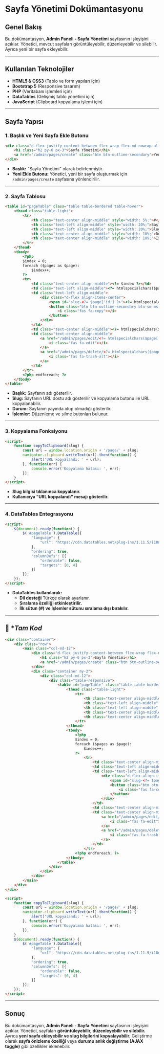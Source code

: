# Sayfa Yönetimi Dokümantasyonu

## Genel Bakış

Bu dokümantasyon, **Admin Paneli - Sayfa Yönetimi** sayfasının işleyişini açıklar. Yönetici, mevcut sayfaları görüntüleyebilir, düzenleyebilir ve silebilir. Ayrıca yeni bir sayfa ekleyebilir.

---

## Kullanılan Teknolojiler
- **HTML5 & CSS3** (Tablo ve form yapıları için)
- **Bootstrap 5** (Responsive tasarım)
- **PHP** (Veritabanı işlemleri için)
- **DataTables** (Gelişmiş tablo yönetimi için)
- **JavaScript** (Clipboard kopyalama işlemi için)

---

## Sayfa Yapısı

### **1. Başlık ve Yeni Sayfa Ekle Butonu**
```html
<div class="d-flex justify-content-between flex-wrap flex-md-nowrap align-items-center pt-3 pb-2 mb-3 border-bottom">
    <h1 class="h2 py-0 px-3">Sayfa Yönetimi</h1>
    <a href="/admin/pages/create" class="btn btn-outline-secondary">Yeni Ekle</a>
</div>
```
- **Başlık:** "Sayfa Yönetimi" olarak belirlenmiştir.
- **Yeni Ekle Butonu:** Yönetici, yeni bir sayfa oluşturmak için `/admin/pages/create` sayfasına yönlendirilir.

---

### **2. Sayfa Tablosu**
```html
<table id="pageTable" class="table table-bordered table-hover">
    <thead class="table-light">
        <tr>
            <th class="text-center align-middle" style="width: 5%;">#</th>
            <th class="text-left align-middle" style="width: 20%;">Başlık</th>
            <th class="text-left align-middle" style="width: 20%;">Slug</th>
            <th class="text-center align-middle" style="width: 10%;">Durum</th>
            <th class="text-center align-middle" style="width: 10%;">İşlemler</th>
        </tr>
    </thead>
    <tbody>
        <?php
        $index = 0;
        foreach ($pages as $page):
            $index++;
        ?>
        <tr>
            <td class="text-center align-middle"><?= $index ?></td>
            <td class="text-left align-middle"><?= htmlspecialchars($page['title']) ?></td>
            <td class="text-left align-middle">
                <div class="d-flex align-items-center">
                    <span id="slug-<?= $page['id'] ?>"><?= htmlspecialchars($page['slug']) ?></span>
                    <button class="btn btn-outline-secondary btn-sm ms-2" onclick="copyToClipboard('<?= htmlspecialchars($page['slug']) ?>')">
                        <i class="fas fa-copy"></i>
                    </button>
                </div>
            </td>
            <td class="text-center align-middle"><?= htmlspecialchars($page['status']) ?></td>
            <td class="text-center align-middle">
                <a href="/admin/pages/edit/<?= htmlspecialchars($page['id']) ?>" class="btn btn-secondary btn-sm">
                    <i class="fas fa-edit"></i>
                </a>
                <a href="/admin/pages/delete/<?= htmlspecialchars($page['id']) ?>" class="btn btn-danger btn-sm" onclick="return confirm('Bu kaydı silmek istediğinize emin misiniz?');">
                    <i class="fas fa-trash-alt"></i>
                </a>
            </td>
        </tr>
        <?php endforeach; ?>
    </tbody>
</table>
```
- **Başlık:** Sayfanın adı gösterilir.
- **Slug:** Sayfanın URL dostu adı gösterilir ve kopyalama butonu ile URL kopyalanabilir.
- **Durum:** Sayfanın yayında olup olmadığı gösterilir.
- **İşlemler:** Düzenleme ve silme butonları bulunur.

---

### **3. Kopyalama Fonksiyonu**
```html
<script>
    function copyToClipboard(slug) {
        const url = window.location.origin + '/page/' + slug;
        navigator.clipboard.writeText(url).then(function() {
            alert('URL kopyalandı: ' + url);
        }, function(err) {
            console.error('Kopyalama hatası: ', err);
        });
    }
</script>
```
- **Slug bilgisi tıklanınca kopyalanır.**
- **Kullanıcıya "URL kopyalandı" mesajı gösterilir.**

---

### **4. DataTables Entegrasyonu**
```html
<script>
    $(document).ready(function() {
        $('#pageTable').DataTable({
            "language": {
                "url": "https://cdn.datatables.net/plug-ins/1.11.5/i18n/tr.json"
            },
            "ordering": true,
            "columnDefs": [{
                "orderable": false,
                "targets": [0, 4]
            }]
        });
    });
</script>
```
- **DataTables kullanılarak:**
  - **Dil desteği** Türkçe olarak ayarlanır.
  - **Sıralama özelliği etkinleştirilir.**
  - **İlk sütun (#) ve İşlemler sütunu sıralama dışı bırakılır.**

---
## 📌 **Tam Kod*

```html
<div class="container">
    <div class="row">
        <main class="col-md-12">
            <div class="d-flex justify-content-between flex-wrap flex-md-nowrap align-items-center pt-3 pb-2 mb-3 border-bottom">
                <h1 class="h2 py-0 px-3">Sayfa Yönetimi</h1>
                <a href="/admin/pages/create" class="btn btn-outline-secondary">Yeni Ekle</a>
            </div>
            <div class="container my-2">
                <div class="col-md-12">
                    <div class="table-responsive">
                        <table id="pageTable" class="table table-bordered table-hover">
                            <thead class="table-light">
                                <tr>
                                    <th class="text-center align-middle" style="width: 5%;">#</th>
                                    <th class="text-left align-middle" style="width: 20%;">Başlık</th>
                                    <th class="text-left align-middle" style="width: 20%;">Slug</th>
                                    <th class="text-center align-middle" style="width: 10%;">Durum</th>
                                    <th class="text-center align-middle" style="width: 10%;">İşlemler</th>
                                </tr>
                            </thead>
                            <tbody>
                                <?php
                                $index = 0;
                                foreach ($pages as $page):
                                    $index++;
                                ?>
                                    <tr>
                                        <td class="text-center align-middle"><?= $index ?></td>
                                        <td class="text-left align-middle"><?= htmlspecialchars($page['title']) ?></td>
                                        <td class="text-left align-middle">
                                            <div class="d-flex align-items-center">
                                                <span id="slug-<?= $page['id'] ?>"><?= htmlspecialchars($page['slug']) ?></span>
                                                <button class="btn btn-outline-secondary btn-sm ms-2" onclick="copyToClipboard('<?= htmlspecialchars($page['slug']) ?>')">
                                                    <i class="fas fa-copy"></i>
                                                </button>
                                            </div>
                                        </td>
                                        <td class="text-center align-middle"><?= htmlspecialchars($page['status']) ?></td>
                                        <td class="text-center align-middle">
                                            <a href="/admin/pages/edit/<?= htmlspecialchars($page['id']) ?>" class="btn btn-secondary btn-sm">
                                                <i class="fas fa-edit"></i>
                                            </a>
                                            <a href="/admin/pages/delete/<?= htmlspecialchars($page['id']) ?>" class="btn btn-danger btn-sm" onclick="return confirm('Bu kaydı silmek istediğinize emin misiniz?');">
                                                <i class="fas fa-trash-alt"></i>
                                            </a>
                                        </td>
                                    </tr>
                                <?php endforeach; ?>
                            </tbody>
                        </table>
                    </div>
                </div>
            </div>
        </main>
    </div>
</div>

<script>
    function copyToClipboard(slug) {
        const url = window.location.origin + '/page/' + slug;
        navigator.clipboard.writeText(url).then(function() {
            alert('URL kopyalandı: ' + url);
        }, function(err) {
            console.error('Kopyalama hatası: ', err);
        });
    }
    $(document).ready(function() {
        $('#pageTable').DataTable({
            "language": {
                "url": "https://cdn.datatables.net/plug-ins/1.11.5/i18n/tr.json"
            },
            "ordering": true,
            "columnDefs": [{
                "orderable": false,
                "targets": [0, 4]
            }]
        });
    });
</script>
```
---

## **Sonuç**

Bu dokümantasyon, **Admin Paneli - Sayfa Yönetimi** sayfasının işleyişini açıklar. Yönetici, sayfaları **görüntüleyebilir, düzenleyebilir ve silebilir.** Ayrıca **yeni sayfa ekleyebilir ve slug bilgilerini kopyalayabilir.** Geliştirme olarak **sayfa önizleme özelliği** veya **durumu anlık değiştirme (AJAX toggle)** gibi özellikler eklenebilir.